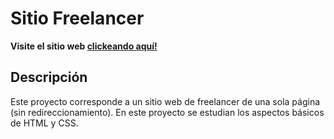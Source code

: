# Sitio Freelancer

**Visite el sitio web [clickeando aquí!](https://freelanceonepage.netlify.app/)**

## Descripción

Este proyecto corresponde a un sitio web de freelancer de una sola página (sin redireccionamiento). En este proyecto se estudian los aspectos básicos de HTML y CSS.
